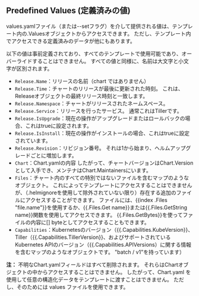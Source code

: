 ## Predefined Values (定義済みの値)

values.yamlファイル（または--setフラグ）を介して提供される値は、テンプレート内の.Valuesオブジェクトからアクセスできます。 ただし、テンプレート内でアクセスできる定義済みのデータが他にもあります。

以下の値は事前定義されており、すべてのテンプレートで使用可能であり、オーバーライドすることはできません。 すべての値と同様に、名前は大文字と小文字が区別されます。

* ```Release.Name```：リリースの名前（chart ではありません）
* ```Release.Time```：チャートのリリースが最後に更新された時刻。 これは、Releaseオブジェクトの最終リリース時刻と一致します。
* ```Release.Namespace```：チャートがリリースされたネームスペース。
* ```Release.Service```：リリースを行ったサービス。 通常これはTillerです。
* ```Release.IsUpgrade```：現在の操作がアップグレードまたはロールバックの場合、これはtrueに設定されます。
* ```Release.IsInstall```：現在の操作がインストールの場合、これはtrueに設定されています。
* ```Release.Revision```：リビジョン番号。 それは1から始まり、ヘルムアップグレードごとに増加します。
* ```Chart```：Chart.yamlの内容 したがって、チャートバージョンはChart.Versionとして入手でき、メンテナはChart.Maintainersにいます。
* ```Files```：チャート内のすべての特別ではないファイルを含むマップのようなオブジェクト。 これによってテンプレートにアクセスすることはできませんが、（.helmignoreを使用して除外されていない限り）存在する追加のファイルにアクセスすることができます。 ファイルには、{{index .Files "file.name"}}を使用するか、{{.Files.Get name}}または{{.Files.GetString name}}関数を使用してアクセスできます。 {{.Files.GetBytes}}を使ってファイルの内容に[] byteとしてアクセスすることもできます。
* ```Capabilities```：Kubernetesのバージョン（{{.Capabilities.KubeVersion}}、Tiller（{{.Capabilities.TillerVersion}}、およびサポートされているKubernetes APIのバージョン（{{.Capabilities.APIVersions）に関する情報を含むマップのようなオブジェクトです。 "batch / v1"を持っています）

**注：** 不明なChart.yamlフィールドはすべて削除されます。 それらはChartオブジェクトの中からアクセスすることはできません。 したがって、Chart.yaml を使用して任意の構造化データをテンプレートに渡すことはできません。 ただし、そのためには values ファイルを使用できます。
